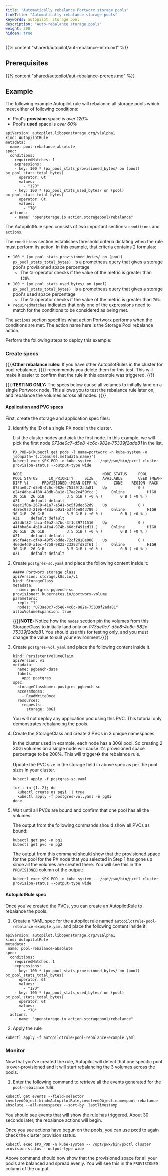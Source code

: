 ```yaml
---
title: "Automatically rebalance Portworx storage pools"
linkTitle: "Automatically rebalance storage pools"
keywords: autopilot, storage pool
description: "Auto-rebalance storage pools"
weight: 200
hidden: true
---
```


{{% content "shared/autopilot/aut-rebalance-intro.md" %}}

## Prerequisites

{{% content "shared/autopilot/aut-rebalance-prereqs.md" %}}

## Example

The following example Autopilot rule will rebalance all storage pools which meet either of following conditions:
* Pool's **provision** space is _over 120%_ 
* Pool's **used** space is _over 60%_

```text
apiVersion: autopilot.libopenstorage.org/v1alpha1
kind: AutopilotRule
metadata:
  name: pool-rebalance-absolute
spec:
  conditions:
    requiredMatches: 1
    expressions:
    - key: 100 * (px_pool_stats_provisioned_bytes/ on (pool) px_pool_stats_total_bytes) 
      operator: Gt 
      values:
        - "120"
    - key: 100 * (px_pool_stats_used_bytes/ on (pool) px_pool_stats_total_bytes) 
      operator: Gt 
      values:
        - "70"
  actions:
    - name: "openstorage.io.action.storagepool/rebalance"
```

The AutopilotRule spec consists of two important sections: `conditions` and `actions`.

The `conditions` section establishes threshold criteria dictating when the rule must perform its action. In this example, that criteria contains 2 formulas:

* `100 * (px_pool_stats_provisioned_bytes/ on (pool) px_pool_stats_total_bytes) ` is a prometheus query that gives a storage pool's provisioned space percentage
    * The `Gt` operator checks if the value of the metric is greater than `120%`.
* `100 * (px_pool_stats_used_bytes/ on (pool) px_pool_stats_total_bytes) ` is a prometheus query that gives a storage pool's used space percentage
    * The `Gt` operator checks if the value of the metric is greater than `70%`.
* `requiredMatches` indicates that only one of the expressions need to match for the conditions to be considered as being met.

The `actions` section specifies what action Portworx performs when the conditions are met. The action name here is the Storage Pool rebalance action.

Perform the following steps to deploy this example:

### Create specs

{{<info>}}**Other rebalance rules:** If you have other AutopilotRules in the cluster for pool rebalance, {{<companyName>}} recommends you delete them for this test. This will make it easier to confirm that the rule in this example was triggered. {{</info>}}

{{<info>}}**TESTING ONLY:** The specs below cause all volumes to initially land on a single Portworx node. This allows you to test the rebalance rule later on, and rebalance the volumes across all nodes. {{</info>}}

#### Application and PVC specs

First, create the storage and application spec files:

1. Identify the ID of a single PX node in the cluster.
        
    List the cluster nodes and pick the first node. In this example, we will pick the first node _073ae0c7-d5e8-4c6c-982e-75339f2ada81_ in the list.

    ```text
    PX_POD=$(kubectl get pods -l name=portworx -n kube-system -o jsonpath='{.items[0].metadata.name}')
    kubectl exec $PX_POD -n kube-system -- /opt/pwx/bin/pxctl cluster provision-status --output-type wide
    ```
    
    ```output
    NODE                                    NODE STATUS     POOL                                            POOL STATUS     IO_PRIORITY     SIZE    AVAILABLE       USED (MEAN-DIFF %)      PROVISIONED (MEAN-DIFF %)       ZONE    REGION  RACK
    073ae0c7-d5e8-4c6c-982e-75339f2ada81    Up              0 ( e24c4dbe-4f80-48db-8a1d-17ae2e459fcc )      Online          HIGH            30 GiB  26 GiB          3.5 GiB ( +0 % )        0 B ( +0 % )                    AZ1     default default
    6eec1f0a-2679-41a7-a541-bc5f9dec52d9    Up              0 ( 4a8ec973-219b-48da-b0a1-b3f45e843789 )      Online          HIGH            30 GiB  26 GiB          3.5 GiB ( +0 % )        0 B ( +0 % )                    AZ1     default default
    a53dbf82-faca-40a2-a7bc-3f1c397f1516    Up              0 ( 44fbba64-4b10-4fa4-974b-b6dcf491ed11 )      Online          HIGH            30 GiB  26 GiB          3.5 GiB ( +0 % )        0 B ( +0 % )                    AZ1     default default
    a9cfa4ec-cf49-49f5-bdde-72cf2818e808    Up              0 ( 46ede4d0-a1ec-4758-9823-23293fd82f61 )      Online          HIGH            30 GiB  26 GiB          3.5 GiB ( +0 % )        0 B ( +0 % )                    AZ1     default default
    ```

2. Create `postgres-sc.yaml` and place the following content inside it:

    ```text
    ##### Portworx storage class
    apiVersion: storage.k8s.io/v1
    kind: StorageClass
    metadata:
      name: postgres-pgbench-sc
    provisioner: kubernetes.io/portworx-volume
    parameters:
      repl: "1"
      nodes: "073ae0c7-d5e8-4c6c-982e-75339f2ada81"
    allowVolumeExpansion: true
    ```
   
    {{<info>}}**NOTE:** Notice how the `nodes` section pin the volumes from this StorageClass to initially land only on _073ae0c7-d5e8-4c6c-982e-75339f2ada81_. You should use this for testing only, and you must change the value to suit your environment.{{</info>}}

3. Create `postgres-vol.yaml` and place the following content inside it.

    ```text
    kind: PersistentVolumeClaim
    apiVersion: v1
    metadata:
      name: pgbench-data
      labels:
        app: postgres
    spec:
      storageClassName: postgres-pgbench-sc
      accessModes:
        - ReadWriteOnce
      resources:
        requests:
          storage: 30Gi
    ```

    You will not deploy any application pod using this PVC. This tutorial only demonstrates rebalancing the pools.

4. Create the StorageClass and create 3 PVCs in 3 unique namespaces. 

    In the cluster used in example, each node has a 30Gi pool. So creating 2 30Gi volumes on a single node will cause it's provisioned space percentage to be 200%. This will trigger� the rebalance rule. 
    
    Update the PVC size in the storage field in above spec as per the pool sizes in your cluster.

    ```text
    kubectl apply -f postgres-sc.yaml
   
    for i in {1..2}; do
      kubectl create ns pg$i || true
      kubectl apply -f postgres-vol.yaml -n pg$i
    done
    ```

5. Wait until all PVCs are bound and confirm that one pool has all the volumes.

    The output from the following commands should show all PVCs as bound:
    ```text
    kubectl get pvc -n pg1
    kubectl get pvc -n pg2
    ```
    
    The output from this command should show that the provisioned space for the pool for the PX node that you selected in Step 1 has gone up since all the volumes are created there. You will see this in the `PROVISIONED` column of the output:
    
    ```text
    kubectl exec $PX_POD -n kube-system -- /opt/pwx/bin/pxctl cluster provision-status --output-type wide
    ```

####  AutopilotRule spec

  Once you've created the PVCs, you can create an AutopilotRule to rebalance the pools. 

  1. Create a YAML spec for the autopilot rule named `autopilotrule-pool-rebalance-example.yaml` and place the following content inside it:

```text
apiVersion: autopilot.libopenstorage.org/v1alpha1
kind: AutopilotRule
metadata:
 name: pool-rebalance-absolute
spec:
  conditions:
    requiredMatches: 1
    expressions:
    - key: 100 * (px_pool_stats_provisioned_bytes/ on (pool) px_pool_stats_total_bytes) 
      operator: Gt 
      values:
        - "120"
    - key: 100 * (px_pool_stats_used_bytes/ on (pool) px_pool_stats_total_bytes) 
      operator: Gt 
      values:
        - "70"
  actions:
    - name: "openstorage.io.action.storagepool/rebalance"
```

2. Apply the rule

```text
kubectl apply -f autopilotrule-pool-rebalance-example.yaml
```

### Monitor

Now that you've created the rule, Autopilot will detect that one specific pool is over-provisioned and it will start rebalancing the 3 volumes across the pools. 

1. Enter the following command to retrieve all the events generated for the `pool-rebalance` rule:

```text
kubectl get events --field-selector involvedObject.kind=AutopilotRule,involvedObject.name=pool-rebalance-absolute --all-namespaces --sort-by .lastTimestamp
```

You should see events that will show the rule has triggered. About 30 seconds later, the rebalance actions will begin. 

Once you see actions have begun on the pools, you can use pxctl to again check the cluster provision status. 
    
```text
kubectl exec $PX_POD -n kube-system -- /opt/pwx/bin/pxctl cluster provision-status --output-type wide
```

Above command should now show that the provisioned space for all your pools are balanced and spread evenly. You will see this in the `PROVISIONED` column of the output.

